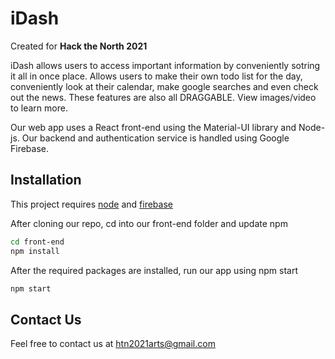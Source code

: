 # iDash

Created for **Hack the North 2021**

iDash allows users to access important information by conveniently sotring it all in once place.
Allows users to make their own todo list for the day, conveniently look at their calendar, make google searches and even check out the news. These features are also all DRAGGABLE. View images/video to learn more.

Our web app uses a React front-end using the Material-UI library and Node-js. Our backend and authentication service is handled using Google Firebase.

## Installation

This project requires [node](https://nodejs.org/) and [firebase](https://firebase.google.com/)

After cloning our repo, cd into our front-end folder and update npm

```bash
cd front-end
npm install
```

After the required packages are installed, run our app using npm start

```bash
npm start
```

## Contact Us

Feel free to contact us at [htn2021arts@gmail.com](mailto:htn2021arts@gmail.com)
